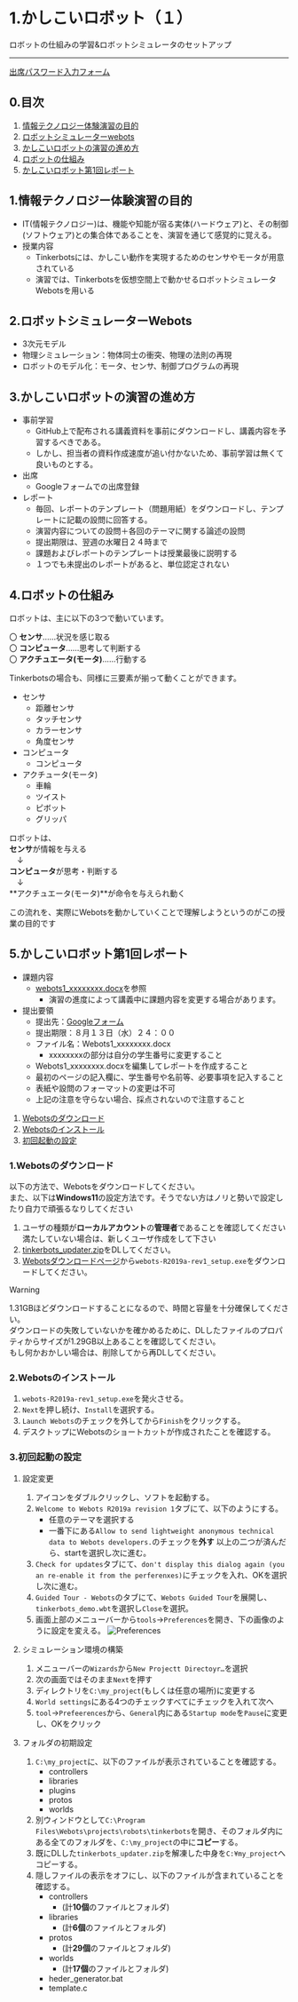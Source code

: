 # 1.かしこいロボット（１）
ロボットの仕組みの学習&ロボットシミュレータのセットアップ
_____

[出席パスワード入力フォーム](https://forms.gle/qmA3uY4vrfnSGVhV8)

## 0.目次
1. [情報テクノロジー体験演習の目的](#1情報テクノロジー体験演習の目的)
2. [ロボットシミュレーターwebots](#2ロボットシミュレーターwebots)
3. [かしこいロボットの演習の進め方](#3かしこいロボットの演習の進め方)
4. [ロボットの仕組み](#4ロボットの仕組み)
5. [かしこいロボット第1回レポート](#5かしこいロボット第1回レポート)



## 1.情報テクノロジー体験演習の目的

- IT(情報テクノロジー)は、機能や知能が宿る実体(ハードウェア)と、その制御(ソフトウェア)との集合体であることを、演習を通じて感覚的に覚える。
- 授業内容
    - Tinkerbotsには、かしこい動作を実現するためのセンサやモータが用意されている
    - 演習では、Tinkerbotsを仮想空間上で動かせるロボットシミュレータWebotsを用いる



## 2.ロボットシミュレーターWebots

- 3次元モデル
- 物理シミュレーション：物体同士の衝突、物理の法則の再現
- ロボットのモデル化：モータ、センサ、制御プログラムの再現



## 3.かしこいロボットの演習の進め方

- 事前学習
    - GitHub上で配布される講義資料を事前にダウンロードし、講義内容を予習するべきである。
    - しかし、担当者の資料作成速度が追い付かないため、事前学習は無くて良いものとする。
- 出席
    - Googleフォームでの出席登録
- レポート
    - 毎回、レポートのテンプレート（問題用紙）をダウンロードし、テンプレートに記載の設問に回答する。
    - 演習内容についての設問＋各回のテーマに関する論述の設問
    - 提出期限は、翌週の水曜日２４時まで
    - 課題およびレポートのテンプレートは授業最後に説明する
    - １つでも未提出のレポートがあると、単位認定されない



## 4.ロボットの仕組み

ロボットは、主に以下の3つで動いています。

〇 **センサ**……状況を感じ取る  
〇 **コンピュータ**……思考して判断する  
〇 **アクチュエータ(モータ)**……行動する

Tinkerbotsの場合も、同様に三要素が揃って動くことができます。

- センサ
    - 距離センサ
    - タッチセンサ
    - カラーセンサ
    - 角度センサ
- コンピュータ
    - コンピュータ
- アクチュータ(モータ)
    - 車輪
    - ツイスト
    - ピボット
    - グリッパ

ロボットは、  
**センサ**が情報を与える  
　↓  
**コンピュータ**が思考・判断する  
　↓  
**アクチュエータ(モータ)**が命令を与えられ動く  

この流れを、実際にWebotsを動かしていくことで理解しようというのがこの授業の目的です



## 5.かしこいロボット第1回レポート

- 課題内容
    - [webots1_xxxxxxxx.docx](./webots1_xxxxxxxx.docx)を参照
        -  演習の進度によって講義中に課題内容を変更する場合があります。
- 提出要領
    - 提出先：[Googleフォーム](https://forms.gle/jWQEdSYTErKuJUnF9)
    - 提出期限：８月１３日（水）２４：００
    - ファイル名：Webots1_xxxxxxxx.docx
        - xxxxxxxxの部分は自分の学生番号に変更すること
    - Webots1_xxxxxxxx.docxを編集してレポートを作成すること
    - 最初のページの記入欄に、学生番号や名前等、必要事項を記入すること
    - 表紙や設問のフォーマットの変更は不可
    - 上記の注意を守らない場合、採点されないので注意すること

1. [Webotsのダウンロード](#1webotsのダウンロード)
2. [Webotsのインストール](#2webotsのインストール)
3. [初回起動の設定](#3初回起動の設定)



### 1.Webotsのダウンロード

以下の方法で、Webotsをダウンロードしてください。  
また、以下は**Windows11**の設定方法です。そうでない方はノリと勢いで設定したり自力で頑張るなりしてください

1. ユーザの種類が**ローカルアカウント**の**管理者**であることを確認してください
    満たしていない場合は、新しくユーザ作成をして下さい
2. [tinkerbots_updater.zip](./tinkerbots_updater.zip)をDLしてください。
3. [Webotsダウンロードページ](https://github.com/cyberbotics/webots/releases/tag/R2019a-rev1)から`webots-R2019a-rev1_setup.exe`をダウンロードしてください。

> [!WARNING]
> 1.31GBほどダウンロードすることになるので、時間と容量を十分確保してください。  
> ダウンロードの失敗していないかを確かめるために、DLしたファイルのプロパティからサイズが1.29GB以上あることを確認してください。  
> もし何かおかしい場合は、削除してから再DLしてください。



### 2.Webotsのインストール

1. `webots-R2019a-rev1_setup.exe`を発火させる。 
2. `Next`を押し続け、`Install`を選択する。  
3. `Launch Webots`のチェックを外してから`Finish`をクリックする。  
4. デスクトップにWebotsのショートカットが作成されたことを確認する。



### 3.初回起動の設定

1. 設定変更
    1. アイコンをダブルクリックし、ソフトを起動する。
    2. `Welcome to Webots R2019a revision 1`タブにて、以下のようにする。
        - 任意のテーマを選択する
        - 一番下にある`Allow to send lightweight anonymous technical data to Webots developers.`のチェックを**外す**
        以上の二つが済んだら、startを選択し次に進む。
    3. `Check for updates`タブにて、`don't display this dialog again (you an re-enable it from the perferenxes)`にチェックを入れ、OKを選択し次に進む。
    4. `Guided Tour - Webots`のタブにて、`Webots Guided Tour`を展開し、`tinkerbots_demo.wbt`を選択し`Close`を選択。
    5. 画面上部のメニューバーから`tools`→`Preferences`を開き、下の画像のように設定を変える。
    ![Preferences](../images/Preferenxes.png)

2. シミュレーション環境の構築
    1. メニューバーの`Wizards`から`New Projectt Directoyr…`を選択
    1. 次の画面ではそのまま`Next`を押す
    2. ディレクトリを`C:\my_project`(もしくは任意の場所)に変更する
    3. `World settings`にある4つのチェックすべてにチェックを入れて次へ
    4. `tool`→`Prefeerences`から、`General`内にある`Startup mode`を`Pause`に変更し、OKをクリック

3. フォルダの初期設定
    1. `C:\my_project`に、以下のファイルが表示されていることを確認する。
        - controllers
        - libraries
        - plugins
        - protos
        - worlds
    2. 別ウィンドウとして`C:\Program Files\Webots\projects\robots\tinkerbots`を開き、そのフォルダ内にある全てのフォルダを、`C:\my_project`の中に**コピー**する。
    3. 既にDLした`tinkerbots_updater.zip`を解凍した中身を`C:¥my_project`へコピーする。
    4. 隠しファイルの表示をオフにし、以下のファイルが含まれていることを確認する。
        - controllers
            - (計**10個**のファイルとフォルダ)
        - libraries
            - (計**6個**のファイルとフォルダ)
        - protos
            - (計**29個**のファイルとフォルダ)
        - worlds
            - (計**17個**のファイルとフォルダ)
        - heder_generator.bat
        - template.c